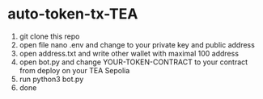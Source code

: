 # auto-token-tx-TEA

1. git clone this repo
2. open file nano .env and change to your private key and public address
3. open address.txt and write other wallet with maximal 100 address
4. open bot.py and change YOUR-TOKEN-CONTRACT to your contract from deploy on your TEA Sepolia
5. run python3 bot.py
6. done
